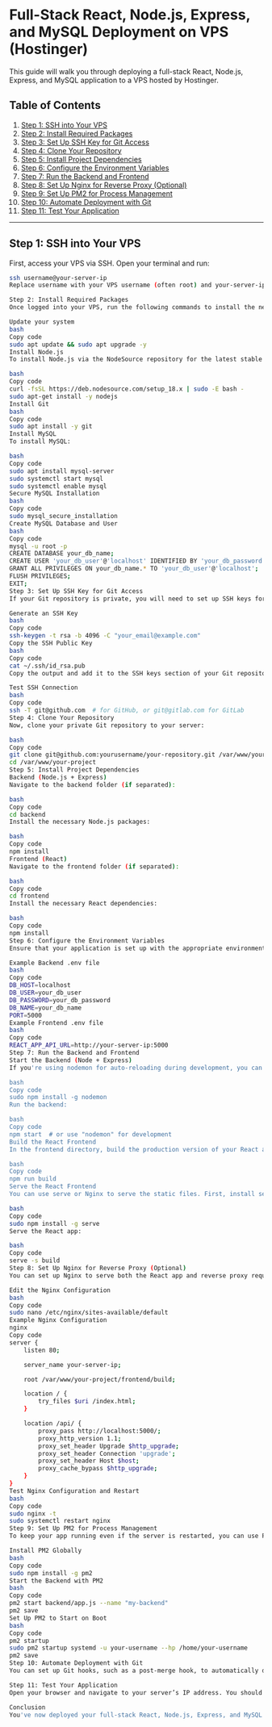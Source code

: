 # Full-Stack React, Node.js, Express, and MySQL Deployment on VPS (Hostinger)

This guide will walk you through deploying a full-stack React, Node.js, Express, and MySQL application to a VPS hosted by Hostinger. 

## Table of Contents

1. [Step 1: SSH into Your VPS](#step-1-ssh-into-your-vps)
2. [Step 2: Install Required Packages](#step-2-install-required-packages)
3. [Step 3: Set Up SSH Key for Git Access](#step-3-set-up-ssh-key-for-git-access)
4. [Step 4: Clone Your Repository](#step-4-clone-your-repository)
5. [Step 5: Install Project Dependencies](#step-5-install-project-dependencies)
6. [Step 6: Configure the Environment Variables](#step-6-configure-the-environment-variables)
7. [Step 7: Run the Backend and Frontend](#step-7-run-the-backend-and-frontend)
8. [Step 8: Set Up Nginx for Reverse Proxy (Optional)](#step-8-set-up-nginx-for-reverse-proxy-optional)
9. [Step 9: Set Up PM2 for Process Management](#step-9-set-up-pm2-for-process-management)
10. [Step 10: Automate Deployment with Git](#step-10-automate-deployment-with-git)
11. [Step 11: Test Your Application](#step-11-test-your-application)

---

## Step 1: SSH into Your VPS

First, access your VPS via SSH. Open your terminal and run:

```bash
ssh username@your-server-ip
Replace username with your VPS username (often root) and your-server-ip with the IP address of your VPS.

Step 2: Install Required Packages
Once logged into your VPS, run the following commands to install the necessary tools:

Update your system
bash
Copy code
sudo apt update && sudo apt upgrade -y
Install Node.js
To install Node.js via the NodeSource repository for the latest stable version:

bash
Copy code
curl -fsSL https://deb.nodesource.com/setup_18.x | sudo -E bash -
sudo apt-get install -y nodejs
Install Git
bash
Copy code
sudo apt install -y git
Install MySQL
To install MySQL:

bash
Copy code
sudo apt install mysql-server
sudo systemctl start mysql
sudo systemctl enable mysql
Secure MySQL Installation
bash
Copy code
sudo mysql_secure_installation
Create MySQL Database and User
bash
Copy code
mysql -u root -p
CREATE DATABASE your_db_name;
CREATE USER 'your_db_user'@'localhost' IDENTIFIED BY 'your_db_password';
GRANT ALL PRIVILEGES ON your_db_name.* TO 'your_db_user'@'localhost';
FLUSH PRIVILEGES;
EXIT;
Step 3: Set Up SSH Key for Git Access
If your Git repository is private, you will need to set up SSH keys for authentication.

Generate an SSH Key
bash
Copy code
ssh-keygen -t rsa -b 4096 -C "your_email@example.com"
Copy the SSH Public Key
bash
Copy code
cat ~/.ssh/id_rsa.pub
Copy the output and add it to the SSH keys section of your Git repository provider (GitHub, GitLab, etc.).

Test SSH Connection
bash
Copy code
ssh -T git@github.com  # for GitHub, or git@gitlab.com for GitLab
Step 4: Clone Your Repository
Now, clone your private Git repository to your server:

bash
Copy code
git clone git@github.com:yourusername/your-repository.git /var/www/your-project
cd /var/www/your-project
Step 5: Install Project Dependencies
Backend (Node.js + Express)
Navigate to the backend folder (if separated):

bash
Copy code
cd backend
Install the necessary Node.js packages:

bash
Copy code
npm install
Frontend (React)
Navigate to the frontend folder (if separated):

bash
Copy code
cd frontend
Install the necessary React dependencies:

bash
Copy code
npm install
Step 6: Configure the Environment Variables
Ensure that your application is set up with the appropriate environment variables, such as MySQL credentials and API keys. Create a .env file in the root directory of your backend and frontend if not already present.

Example Backend .env file
bash
Copy code
DB_HOST=localhost
DB_USER=your_db_user
DB_PASSWORD=your_db_password
DB_NAME=your_db_name
PORT=5000
Example Frontend .env file
bash
Copy code
REACT_APP_API_URL=http://your-server-ip:5000
Step 7: Run the Backend and Frontend
Start the Backend (Node + Express)
If you're using nodemon for auto-reloading during development, you can install it globally:

bash
Copy code
sudo npm install -g nodemon
Run the backend:

bash
Copy code
npm start  # or use "nodemon" for development
Build the React Frontend
In the frontend directory, build the production version of your React app:

bash
Copy code
npm run build
Serve the React Frontend
You can use serve or Nginx to serve the static files. First, install serve globally if you're using it:

bash
Copy code
sudo npm install -g serve
Serve the React app:

bash
Copy code
serve -s build
Step 8: Set Up Nginx for Reverse Proxy (Optional)
You can set up Nginx to serve both the React app and reverse proxy requests to the backend API.

Edit the Nginx Configuration
bash
Copy code
sudo nano /etc/nginx/sites-available/default
Example Nginx Configuration
nginx
Copy code
server {
    listen 80;

    server_name your-server-ip;

    root /var/www/your-project/frontend/build;

    location / {
        try_files $uri /index.html;
    }

    location /api/ {
        proxy_pass http://localhost:5000/;
        proxy_http_version 1.1;
        proxy_set_header Upgrade $http_upgrade;
        proxy_set_header Connection 'upgrade';
        proxy_set_header Host $host;
        proxy_cache_bypass $http_upgrade;
    }
}
Test Nginx Configuration and Restart
bash
Copy code
sudo nginx -t
sudo systemctl restart nginx
Step 9: Set Up PM2 for Process Management
To keep your app running even if the server is restarted, you can use PM2 (a process manager for Node.js).

Install PM2 Globally
bash
Copy code
sudo npm install -g pm2
Start the Backend with PM2
bash
Copy code
pm2 start backend/app.js --name "my-backend"
pm2 save
Set Up PM2 to Start on Boot
bash
Copy code
pm2 startup
sudo pm2 startup systemd -u your-username --hp /home/your-username
pm2 save
Step 10: Automate Deployment with Git
You can set up Git hooks, such as a post-merge hook, to automatically deploy the latest changes from your private Git repository.

Step 11: Test Your Application
Open your browser and navigate to your server’s IP address. You should see your React app, and it should be communicating with the Express API.

Conclusion
You've now deployed your full-stack React, Node.js, Express, and MySQL application to a VPS with Ubuntu. You've also set up Git-based deployment, using SSH for authentication. If you need to make changes, simply push them to your Git repository, SSH into your server, pull the latest changes, and restart the services.
